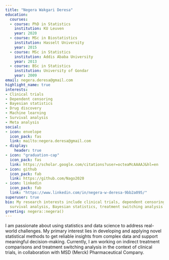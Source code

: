```yaml
---
title: "Negera Wakgari Deresa"
education:
  courses:
  - course: PhD in Statistics
    institution: KU Leuven
    year: 2020
  - course: MSc in Biostatistics
    institution: Hasselt University
    year: 2015
  - course: MSc in Statistics
    institution: Addis Ababa University
    year: 2013
  - course: BSc in Statistics
    institution: University of Gondar
    year: 2009
email: negera.deresa@gmail.com
highlight_name: true
interests:
- Clinical trials
- Dependent censoring
- Bayesian statistics
- Drug discovery
- Machine learning
- Survival analysis 
- Meta analysis
social:
- icon: envelope
  icon_pack: fas
  link: mailto:negera.deresa@gmail.com
- display:
    header: true
- icon: "graduation-cap"
  icon_pack: fas
  link: https://scholar.google.com/citations?user=octeaMcAAAAJ&hl=en
- icon: github
  icon_pack: fab
  link: https://github.com/Nago2020
- icon: linkedin
  icon_pack: fab
  link: "https://www.linkedin.com/in/negera-w-deresa-9bb2a095/"
superuser: true
bio: My research interests include clinical trials, dependent censoring, machine learning,
  survival analysis, Bayesian statistics, treatment switching analysis and meta analysis.
greeting: negera::negera()
---
```


 
I am passionate about using statistics and data science to address real-world challenges. 
My primary interest lies in developing and applying novel statistical methods to get reliable insights from complex data and support meaningful decision-making. 
Currently, I am working on indirect treatment comparisons and treatment switching analysis in the context of clinical trials, in collaboration with MSD (Merck) Pharmaceutical Company. 

 <!-- I am a research associate at KU Leuven, Belgium. 
 
 
 in the Methods for Big Data group (https://kleinlab-statml.github.io/) at KIT, Germany. 
 Before moving to KIT, I completed my PhD in Statistics at KU Leuven, where I also completed two years of postdoctoral training. 

In addition, I had the privilege of collaborating with pharmaceutical companies and various industries during my time as a statistical consultant at the Data Science Institute (DSI), Hasselt University.
I thrive on leveraging data to drive informed decisions and create impactful solutions.



#I am passionate about statistics and data science, enjoying the challenge of transforming data into actionable insights. 

As a former statistical consultant at the Data Science Institute (DSI), Hasselt University, Belgium, I had the privilege of collaborating with pharmaceutical companies, hospitals, and various industries. My role at DSI involved designing and executing comprehensive studies, calculating sample sizes for diverse study designs, 
proposing innovative statistical methods, conducting detailed data analyses, 
writing R programs and statistical reports. I thrive on leveraging data to drive informed decisions and create impactful solutions.


I thrive on leveraging data to drive informed decisions and create impactful solutions.
I am interested in statistics and data science, and I enjoy playing with data to generate data-driven decisions. 

I was a statistical consultant at the Data Science Institute (DSI), Hasselt University, Belgium. At DSI, I have worked with pharmaceutical companies, hospitals, and industries to design and execute studies, calculate sample sizes for different study designs, propose new statistical methods, conduct data analysis, and write R programs and statistical reports.


I have gained the following experience during my tenure at DSI:  Clinical study protocol writing, Sample size calculations for  superiority, non-inferiority and equivalence trials, Adaptive clinical trials, and statistical methods for drug discovery. 

, I completed my PhD in Statistics at KU Leuven, Belgium, where I also completed approximately two years of postdoctoral training. My MSc in Statistics (specialization in Biostatistics) was from Hasselt University. 
-->